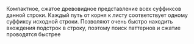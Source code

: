 Компактное, сжатое древовидное представление всех суффиксов данной строки. Каждый путь от корня к листу соответствует одному суффиксу исходной строки.
Позволяют очень быстро находить вхождения подстрок в строку, поэтому поиск паттернов и сжатие проводятся быстрее

